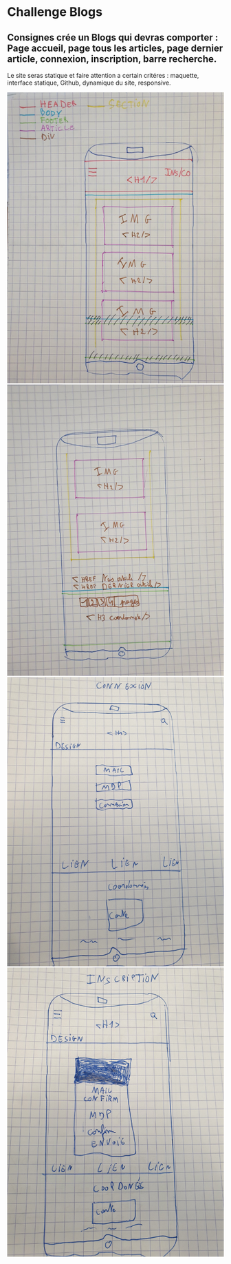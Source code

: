 # Challenge Blogs
## Consignes crée un Blogs qui devras comporter : Page accueil, page tous les articles, page dernier article, connexion, inscription, barre recherche.

Le site seras statique et faire attention a certain critéres : maquette, interface statique, Github, dynamique du site, responsive.

![maquette recto](/assets/img/recto.jpg)
![maquette verso](/assets/img/verso.jpg)
![maquette connexion](/assets/img/connexion.jpg)
![maquette inscription](/assets/img/inscription.jpg)